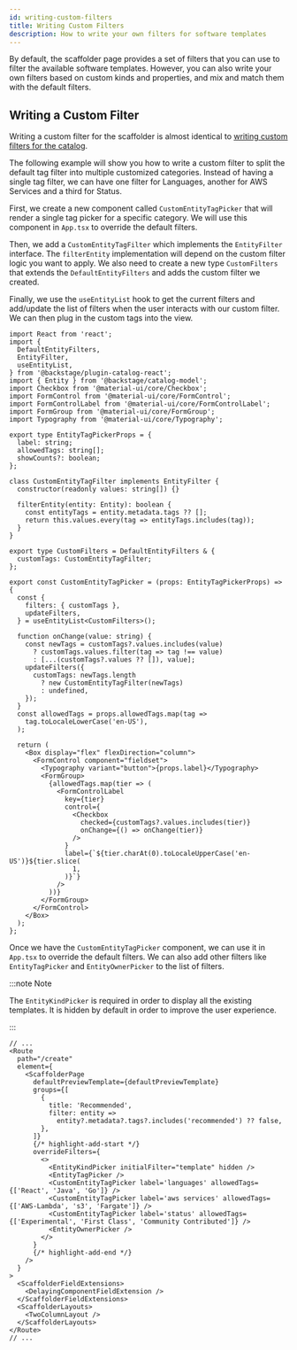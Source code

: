 ```yaml
---
id: writing-custom-filters
title: Writing Custom Filters
description: How to write your own filters for software templates
---
```


By default, the scaffolder page provides a set of filters that you can use to filter the available software templates. However, you can also write your own filters based on custom kinds and properties, and mix and match them with the default filters.

## Writing a Custom Filter

Writing a custom filter for the scaffolder is almost identical to [writing custom filters for the catalog](https://github.com/backstage/backstage/blob/master/docs/features/software-catalog/catalog-customization.md/#customize-filters).

The following example will show you how to write a custom filter to split the default tag filter into multiple customized categories. Instead of having a single tag filter, we can have one filter for Languages, another for AWS Services and a third for Status.

First, we create a new component called `CustomEntityTagPicker` that will render a single tag picker for a specific category. We will use this component in `App.tsx` to override the default filters.

Then, we add a `CustomEntityTagFilter` which implements the `EntityFilter` interface. The `filterEntity` implementation will depend on the custom filter logic you want to apply. We also need to create a new type `CustomFilters` that extends the `DefaultEntityFilters` and adds the custom filter we created.

Finally, we use the `useEntityList` hook to get the current filters and add/update the list of filters when the user interacts with our custom filter. We can then plug in the custom tags into the view.

```tsx title="src/components/scaffolder/CustomEntityTagPicker.tsx"
import React from 'react';
import {
  DefaultEntityFilters,
  EntityFilter,
  useEntityList,
} from '@backstage/plugin-catalog-react';
import { Entity } from '@backstage/catalog-model';
import Checkbox from '@material-ui/core/Checkbox';
import FormControl from '@material-ui/core/FormControl';
import FormControlLabel from '@material-ui/core/FormControlLabel';
import FormGroup from '@material-ui/core/FormGroup';
import Typography from '@material-ui/core/Typography';

export type EntityTagPickerProps = {
  label: string;
  allowedTags: string[];
  showCounts?: boolean;
};

class CustomEntityTagFilter implements EntityFilter {
  constructor(readonly values: string[]) {}

  filterEntity(entity: Entity): boolean {
    const entityTags = entity.metadata.tags ?? [];
    return this.values.every(tag => entityTags.includes(tag));
  }
}

export type CustomFilters = DefaultEntityFilters & {
  customTags: CustomEntityTagFilter;
};

export const CustomEntityTagPicker = (props: EntityTagPickerProps) => {
  const {
    filters: { customTags },
    updateFilters,
  } = useEntityList<CustomFilters>();

  function onChange(value: string) {
    const newTags = customTags?.values.includes(value)
      ? customTags.values.filter(tag => tag !== value)
      : [...(customTags?.values ?? []), value];
    updateFilters({
      customTags: newTags.length
        ? new CustomEntityTagFilter(newTags)
        : undefined,
    });
  }
  const allowedTags = props.allowedTags.map(tag =>
    tag.toLocaleLowerCase('en-US'),
  );

  return (
    <Box display="flex" flexDirection="column">
      <FormControl component="fieldset">
        <Typography variant="button">{props.label}</Typography>
        <FormGroup>
          {allowedTags.map(tier => (
            <FormControlLabel
              key={tier}
              control={
                <Checkbox
                  checked={customTags?.values.includes(tier)}
                  onChange={() => onChange(tier)}
                />
              }
              label={`${tier.charAt(0).toLocaleUpperCase('en-US')}${tier.slice(
                1,
              )}`}
            />
          ))}
        </FormGroup>
      </FormControl>
    </Box>
  );
};
```

Once we have the `CustomEntityTagPicker` component, we can use it in `App.tsx` to override the default filters. We can also add other filters like `EntityTagPicker` and `EntityOwnerPicker` to the list of filters.

:::note Note

The `EntityKindPicker` is required in order to display all the existing templates. It is hidden by default in order to improve the user experience.

:::

```tsx title="src/App.tsx"
// ...
<Route
  path="/create"
  element={
    <ScaffolderPage
      defaultPreviewTemplate={defaultPreviewTemplate}
      groups={[
        {
          title: 'Recommended',
          filter: entity =>
            entity?.metadata?.tags?.includes('recommended') ?? false,
        },
      ]}
      {/* highlight-add-start */}
      overrideFilters={
        <>
          <EntityKindPicker initialFilter="template" hidden />
          <EntityTagPicker />
          <CustomEntityTagPicker label='languages' allowedTags={['React', 'Java', 'Go']} />
          <CustomEntityTagPicker label='aws services' allowedTags={['AWS-Lambda', 's3', 'Fargate']} />
          <CustomEntityTagPicker label='status' allowedTags={['Experimental', 'First Class', 'Community Contributed']} />
          <EntityOwnerPicker />
        </>
      }
      {/* highlight-add-end */}
    />
  }
>
  <ScaffolderFieldExtensions>
    <DelayingComponentFieldExtension />
  </ScaffolderFieldExtensions>
  <ScaffolderLayouts>
    <TwoColumnLayout />
  </ScaffolderLayouts>
</Route>
// ...
```
